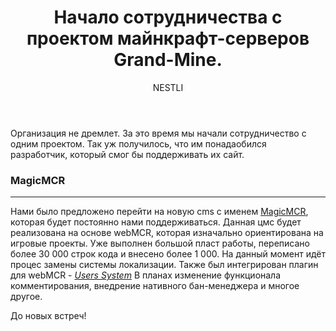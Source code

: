 ﻿---
title: Начало сотрудничества с проектом майнкрафт-серверов Grand-Mine.
author: NESTLI
author_url: http://jm-org.net/about/#NESTLI
published: false
fixed: true
category: Важные новости
picture: collabaration-with-gm.png
---

Организация не дремлет. За это время мы начали сотрудничество с одним проектом. Так уж получилось, что им понадаобился разработчик, который смог бы поддерживать их сайт. 

### MagicMCR ###
***
Нами было предложено перейти на новую cms с именем  [MagicMCR](http://webmcr.com/?do=extensions&op=full&id=6), которая будет постоянно нами поддерживаться. Данная цмс будет реализована на основе webMCR, которая изначально ориентирована на игровые проекты. Уже выполнен большой пласт работы, переписано более 30 000 строк кода и внесено более 1 000. На данный момент идёт процес замены системы локализации. Также был интегрирован плагин для webMCR - _[Users System](http://webmcr.com/?do=extensions&op=full&id=6 "Модуль системы пользователей для WebMCR Reloaded")_ В планах изменение функционала комментирования, внедрение нативного бан-менеджера и многое другое.

До новых встреч!